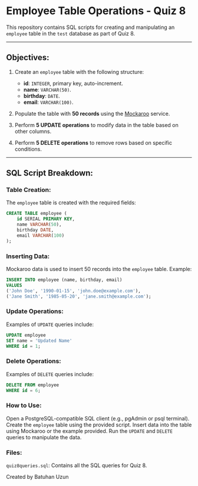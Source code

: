 # Employee Table Operations - Quiz 8

This repository contains SQL scripts for creating and manipulating an `employee` table in the `test` database as part of Quiz 8.

---

## Objectives:
1. Create an `employee` table with the following structure:
   - **id**: `INTEGER`, primary key, auto-increment.
   - **name**: `VARCHAR(50)`.
   - **birthday**: `DATE`.
   - **email**: `VARCHAR(100)`.

2. Populate the table with **50 records** using the [Mockaroo](https://mockaroo.com/) service.

3. Perform **5 UPDATE operations** to modify data in the table based on other columns.

4. Perform **5 DELETE operations** to remove rows based on specific conditions.

---

## SQL Script Breakdown:

### Table Creation:
The `employee` table is created with the required fields:
```sql
CREATE TABLE employee (
    id SERIAL PRIMARY KEY,
    name VARCHAR(50),
    birthday DATE,
    email VARCHAR(100)
);
```

### Inserting Data:
Mockaroo data is used to insert 50 records into the `employee` table. Example:
```sql
INSERT INTO employee (name, birthday, email)
VALUES 
('John Doe', '1990-01-15', 'john.doe@example.com'),
('Jane Smith', '1985-05-20', 'jane.smith@example.com');
```

### Update Operations:
Examples of `UPDATE` queries include:
```sql
UPDATE employee
SET name = 'Updated Name'
WHERE id = 1;
```

### Delete Operations:
Examples of `DELETE` queries include:
```sql
DELETE FROM employee
WHERE id = 6;
```

### How to Use:
Open a PostgreSQL-compatible SQL client (e.g., pgAdmin or psql terminal).
Create the `employee` table using the provided script.
Insert data into the table using Mockaroo or the example provided.
Run the `UPDATE` and `DELETE` queries to manipulate the data.

### Files:
`quiz8queries.sql`: Contains all the SQL queries for Quiz 8.

Created by Batuhan Uzun
